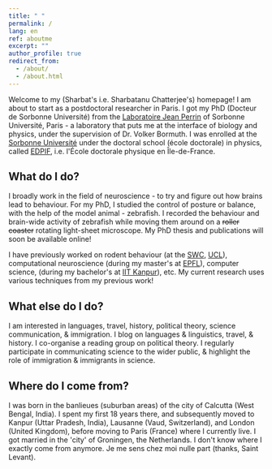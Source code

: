```yaml
---
title: " "
permalink: /
lang: en
ref: aboutme
excerpt: ""
author_profile: true
redirect_from: 
  - /about/
  - /about.html
---
```

Welcome to my (Sharbat's i.e. Sharbatanu Chatterjee's) homepage! I am about to start as a postdoctoral researcher in Paris. I got my PhD (Docteur de Sorbonne Université) from the [Laboratoire Jean Perrin](https://www.labojeanperrin.fr/) of Sorbonne Université, Paris - a laboratory that puts me at the interface of biology and physics, under the supervision of Dr. Volker Bormuth. I was enrolled at the [Sorbonne Université](https://www.sorbonne-universite.fr/) under the doctoral school (école doctorale) in physics, called [EDPIF](https://www.edpif.org/en/), i.e. l'École doctorale physique en Île-de-France.

What do I do?
------
I broadly work in the field of neuroscience - to try and figure out how brains lead to behaviour. For my PhD, I studied the control of posture or balance, with the help of the model animal - zebrafish. I recorded the behaviour and brain-wide activity of zebrafish while moving them around on a ~~roller coaster~~ rotating light-sheet microscope. My PhD thesis and publications will soon be available online!

I have previously worked on rodent behaviour (at the [SWC](https://www.sainsburywellcome.org/), [UCL](https://www.ucl.ac.uk/)), computational neuroscience (during my master's at [EPFL](https://www.epfl.ch/en/)), computer science, (during my bachelor's at [IIT Kanpur](https://www.iitk.ac.in/)), etc. My current research uses various techniques from my previous work!

What else do I do?
------
I am interested in languages, travel, history, political theory, science communication, & immigration. I blog on languages & linguistics, travel, & history. I co-organise a reading group on political theory. I regularly participate in communicating science to the wider public, & highlight the role of immigration & immigrants in science.

Where do I come from?
------
I was born in the banlieues (suburban areas) of the city of Calcutta (West Bengal, India). I spent my first 18 years there, and subsequently moved to Kanpur (Uttar Pradesh, India), Lausanne (Vaud, Switzerland), and London (United Kingdom), before moving to Paris (France) where I currently live. I got married in the 'city' of Groningen, the Netherlands. I don't know where I exactly come from anymore. Je me sens chez moi nulle part (thanks, Saint Levant).
